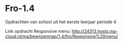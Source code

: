 # Fro-1.4
Opdrachten van school uit het eerste leerjaar periode 4

Link opdracht Responsive menu: http://24313.hosts.ma-cloud.nl/ma/bewijzenmap/1.4/fro/Responsive%20menu/
